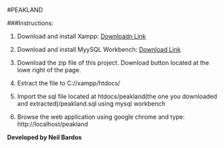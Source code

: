 #PEAKLAND 

###Instructions:
1. Download and install Xampp: [Downloadn Link](https://www.apachefriends.org/download.html)

2. Download and install MyySQL Workbench: [Download Link](http://www.mysql.com/products/workbench/)

3. Download the zip file of this project. Download button located at the lowe right of the page.

4. Extract the file to C://xampp/htdocs/

5. Import the sql file located at htdocs/peakland(the one you downloaded and extracted)/peakland.sql using mysql workbench

6. Browse the web application using google chrome and type: http://localhost/peakland

__Developed by Neil Bardos__